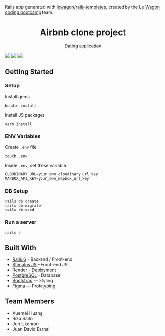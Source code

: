 Rails app generated with [lewagon/rails-templates](https://github.com/lewagon/rails-templates), created by the [Le Wagon coding bootcamp](https://www.lewagon.com) team.
<h1 align="center">Airbnb clone project</h1>

<p align="center">Dating application</p>

<img src="https://github.com/meifruit/Hive/blob/master/app/assets/images/index.png"/>


<img src="https://github.com/meifruit/Hive/blob/master/app/assets/images/show.png"/>
<img src="https://github.com/meifruit/Hive/blob/master/app/assets/images/status.png"/>
 
<br>

## Getting Started
### Setup

Install gems
```
bundle install
```
Install JS packages
```
yarn install
```

### ENV Variables
Create `.env` file
```
touch .env
```
Inside `.env`, set these variable.
```
CLOUDINARY_URL=your_own_cloudinary_url_key
MAPBOX_API_KEY=your_own_mapbox_url_key
```

### DB Setup
```
rails db:create
rails db:migrate
rails db:seed
```

### Run a server
```
rails s
```

## Built With
- [Rails 6](https://guides.rubyonrails.org/) - Backend / Front-end
- [Stimulus JS](https://stimulus.hotwired.dev/) - Front-end JS
- [Render](https://render.com/) - Deployment
- [PostgreSQL](https://www.postgresql.org/) - Database
- [Bootstrap](https://getbootstrap.com/) — Styling
- [Figma](https://www.figma.com) — Prototyping

## Team Members
- Xuemei Huang
- Rika Saito
- Jun Ukemori
- Juan David Bernal
